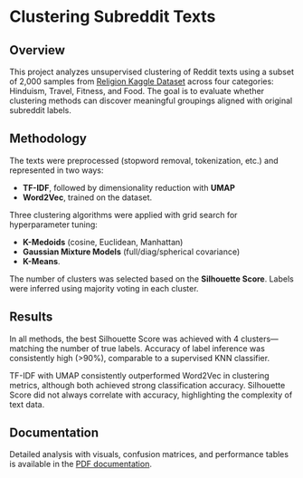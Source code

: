 # Clustering Subreddit Texts

## Overview
This project analyzes unsupervised clustering of Reddit texts using a subset of 2,000 samples from [Religion Kaggle Dataset](https://www.kaggle.com/datasets/rayyan123z/religion) across four categories: Hinduism, Travel, Fitness, and Food. The goal is to evaluate whether clustering methods can discover meaningful groupings aligned with original subreddit labels.

## Methodology
The texts were preprocessed (stopword removal, tokenization, etc.) and represented in two ways: 
- **TF-IDF**, followed by dimensionality reduction with **UMAP**
- **Word2Vec**, trained on the dataset.

Three clustering algorithms were applied with grid search for hyperparameter tuning:
- **K-Medoids** (cosine, Euclidean, Manhattan)
- **Gaussian Mixture Models** (full/diag/spherical covariance)
- **K-Means**.

The number of clusters was selected based on the **Silhouette Score**. Labels were inferred using majority voting in each cluster.

## Results
In all methods, the best Silhouette Score was achieved with 4 clusters—matching the number of true labels. Accuracy of label inference was consistently high (>90%), comparable to a supervised KNN classifier.

TF-IDF with UMAP consistently outperformed Word2Vec in clustering metrics, although both achieved strong classification accuracy. Silhouette Score did not always correlate with accuracy, highlighting the complexity of text data.

## Documentation
Detailed analysis with visuals, confusion matrices, and performance tables is available in the [PDF documentation](subreddit_clustering_doc.pdf).


